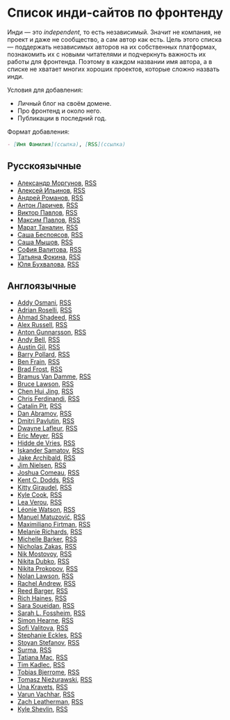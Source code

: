 # Список инди-сайтов по фронтенду

Инди — это _independent,_ то есть независимый. Значит не компания, не проект и даже не сообщество, а сам автор как есть. Цель этого списка — поддержать независимых авторов на их собственных платформах, познакомить их с новыми читателями и подчеркнуть важность их работы для фронтенда. Поэтому в каждом названии имя автора, а в списке не хватает многих хороших проектов, которые сложно назвать инди.

Условия для добавления:

- Личный блог на своём домене.
- Про фронтенд и около него.
- Публикации в последний год.

Формат добавления:

```md
- [Имя Фамилия](ссылка), [RSS](ссылка)
```

## Русскоязычные

- [Александр Моргунов](https://amorgunov.com/), [RSS](https://amorgunov.com/feed/feed.xml)
- [Алексей Ильинов](https://isqua.ru/blog/), [RSS](https://isqua.ru/blog/rss/)
- [Андрей Романов](https://forweb.dev/ru/blog), [RSS](https://forweb.dev/ru/blog/feed.xml)
- [Антон Ларичев](https://purpleschool.ru/blog), [RSS](https://purpleschool.ru/rss.xml)
- [Виктор Павлов](https://www.master-web.info/), [RSS](https://www.master-web.info/feed/)
- [Максим Павлов](https://maximpavlov.su/), [RSS](https://maximpavlov.su/rss.xml)
- [Марат Таналин](https://tanalin.com/blog/), [RSS](https://tanalin.com/blog/feeds/rss/)
- [Саша Беспоясов](https://bespoyasov.ru/blog/), [RSS](https://bespoyasov.ru/rss.xml)
- [Саша Мышов](https://defront.ru/), [RSS](https://defront.ru/feed/feed.xml)
- [София Валитова](https://ru.ariarzer.dev/), [RSS](https://ru.ariarzer.dev/rss.xml)
- [Татьяна Фокина](https://tatiana-fokina-blog.ru), [RSS](https://tatiana-fokina-blog.ru/feed.xml)
- [Юля Бухвалова](http://css.yoksel.ru/), [RSS](http://css.yoksel.ru/feed.xml)

## Англоязычные

- [Addy Osmani](https://addyosmani.com/), [RSS](https://addyosmani.com/feed.xml)
- [Adrian Roselli](https://adrianroselli.com/), [RSS](https://adrianroselli.com/feed)
- [Ahmad Shadeed](https://ishadeed.com/), [RSS](https://ishadeed.com/feed.xml)
- [Alex Russell](https://infrequently.org/), [RSS](https://infrequently.org/feed/)
- [Anton Gunnarsson](https://antongunnarsson.com/posts), [RSS](https://antongunnarsson.com/rss.xml)
- [Andy Bell](https://piccalil.li/), [RSS](https://piccalil.li/feed.xml)
- [Austin Gil](https://austingil.com/), [RSS](https://austingil.com/feed/)
- [Barry Pollard](https://www.tunetheweb.com/blog/), [RSS](https://www.tunetheweb.com/rss.xml)
- [Ben Frain](https://benfrain.com/blog/), [RSS](https://benfrain.com/feed)
- [Brad Frost](https://bradfrost.com/blog/), [RSS](https://bradfrost.com/blog/feed/)
- [Bramus Van Damme](https://www.bram.us/), [RSS](https://www.bram.us/feed/)
- [Bruce Lawson](https://www.brucelawson.co.uk/), [RSS](https://www.brucelawson.co.uk/feed/)
- [Chen Hui Jing](https://chenhuijing.com/), [RSS](https://chenhuijing.com/feed.xml)
- [Chris Ferdinandi](https://gomakethings.com/articles/), [RSS](https://gomakethings.com/feed/index.xml)
- [Catalin Pit](https://catalins.tech/), [RSS](https://catalins.tech/rss.xml)
- [Dan Abramov](https://overreacted.io/), [RSS](https://overreacted.io/rss.xml)
- [Dmitri Pavlutin](https://dmitripavlutin.com/), [RSS](https://dmitripavlutin.com/rss.xml)
- [Dwayne Lafleur](https://www.lafoo.com/), [RSS](https://www.lafoo.com/feed/)
- [Eric Meyer](https://meyerweb.com/), [RSS](https://meyerweb.com/eric/thoughts/feed/)
- [Hidde de Vries](https://hiddedevries.nl/en/blog/), [RSS](https://hiddedevries.nl/rss/full/)
- [Iskander Samatov](https://isamatov.com/), [RSS](https://isamatov.com/index.xml)
- [Jake Archibald](https://jakearchibald.com/), [RSS](https://jakearchibald.com/posts.rss)
- [Jim Nielsen](https://blog.jim-nielsen.com/), [RSS](https://blog.jim-nielsen.com/feed.xml)
- [Joshua Comeau](https://www.joshwcomeau.com/), [RSS](https://www.joshwcomeau.com/rss.xml)
- [Kent C. Dodds](https://kentcdodds.com/), [RSS](https://kentcdodds.com/blog/rss.xml)
- [Kitty Giraudel](https://kittygiraudel.com/blog/), [RSS](https://kittygiraudel.com/rss)
- [Kyle Cook](https://blog.webdevsimplified.com/), [RSS](https://blog.webdevsimplified.com/rss.xml)
- [Lea Verou](https://lea.verou.me/), [RSS](https://lea.verou.me/feed/)
- [Léonie Watson](https://tink.uk/), [RSS](https://tink.uk/feed.xml)
- [Manuel Matuzović](https://www.matuzo.at/), [RSS](https://www.matuzo.at/feed_all.xml)
- [Maximiliano Firtman](https://firt.dev/), [RSS](https://firt.dev/feed/feed.xml)
- [Melanie Richards](https://melanie-richards.com/), [RSS](https://melanie-richards.com/feed.xml)
- [Michelle Barker](https://css-irl.info/), [RSS](https://css-irl.info/rss.xml)
- [Nicholas Zakas](https://humanwhocodes.com/), [RSS](https://humanwhocodes.com/feeds/all.xml)
- [Nik Mostovoy](https://xnim.me/blog), [RSS](https://xnim.me/atom)
- [Nikita Dubko](https://mefody.dev/), [RSS](https://mefody.dev/feed/rss.xml)
- [Nikita Prokopov](https://tonsky.me/), [RSS](http://tonsky.me/blog/atom.xml)
- [Nolan Lawson](https://nolanlawson.com/), [RSS](https://nolanlawson.com/feed/)
- [Rachel Andrew](https://rachelandrew.co.uk/archives/), [RSS](https://rachelandrew.co.uk/archives/rss.php)
- [Reed Barger](https://reedbarger.com/), [RSS](https://reedbarger.com/rss/)
- [Rich Haines](https://richardhaines.dev/), [RSS](https://richardhaines.dev/rss.xml)
- [Sara Soueidan](https://www.sarasoueidan.com/blog/), [RSS](https://www.sarasoueidan.com/blog/index.xml)
- [Sarah L. Fossheim](https://fossheim.io/writing/), [RSS](https://fossheim.io/feed.xml)
- [Simon Hearne](https://simonhearne.com/), [RSS](https://simonhearne.com/feed.xml)
- [Sofi Valitova](https://ariarzer.dev/), [RSS](https://ariarzer.dev/rss.xml)
- [Stephanie Eckles](https://moderncss.dev/), [RSS](https://moderncss.dev//feed/)
- [Stoyan Stefanov](https://www.phpied.com/), [RSS](https://www.phpied.com/feed/)
- [Surma](https://surma.dev/), [RSS](https://surma.dev/index.xml)
- [Tatiana Mac](https://tatianamac.com/), [RSS](https://tatianamac.com/feed/feed.xml)
- [Tim Kadlec](https://timkadlec.com/remembers/), [RSS](https://timkadlec.com/remembers/atom.xml)
- [Tobias Bjerrome](https://tobiasahlin.com/blog/), [RSS](https://tobiasahlin.com/feed.xml)
- [Tomasz Nieżurawski](https://tomekdev.com/), [RSS](https://tomekdev.com/rss.xml)
- [Una Kravets](https://una.im/), [RSS](https://una.im/feed.xml)
- [Varun Vachhar](https://varun.ca/), [RSS](https://varun.ca/rss.xml)
- [Zach Leatherman](https://www.zachleat.com/), [RSS](https://www.zachleat.com/web/feed/)
- [Kyle Shevlin](https://kyleshevlin.com/), [RSS](https://kyleshevlin.com/rss.xml)
